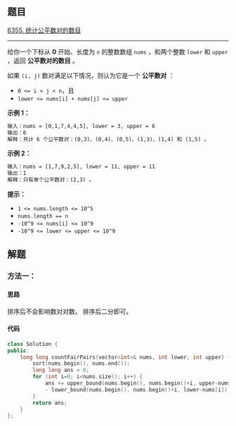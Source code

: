 ## 题目

[6355. 统计公平数对的数目](https://leetcode.cn/problems/count-the-number-of-fair-pairs/)

---

给你一个下标从 **0** 开始、长度为 `n` 的整数数组 `nums` ，和两个整数 `lower` 和 `upper` ，返回 **公平数对的数目** 。

如果 `(i, j)` 数对满足以下情况，则认为它是一个 **公平数对** ：

-   `0 <= i < j < n`，且
-   `lower <= nums[i] + nums[j] <= upper`

  

**示例 1：**

```txt
输入：nums = [0,1,7,4,4,5], lower = 3, upper = 6
输出：6
解释：共计 6 个公平数对：(0,3)、(0,4)、(0,5)、(1,3)、(1,4) 和 (1,5) 。
```

**示例 2：**

```txt
输入：nums = [1,7,9,2,5], lower = 11, upper = 11
输出：1
解释：只有单个公平数对：(2,3) 。
```
  

**提示：**

-   `1 <= nums.length <= 10^5`
-   `nums.length == n`
-   `-10^9 <= nums[i] <= 10^9`
-   `-10^9 <= lower <= upper <= 10^9`

  

## 解题

### 方法一：

#### 思路

排序后不会影响数对对数。
排序后二分即可。

#### 代码

```cpp
class Solution {
public:
    long long countFairPairs(vector<int>& nums, int lower, int upper) {
        sort(nums.begin(), nums.end());
        long long ans = 0;
        for (int i=0; i<nums.size(); i++) {
            ans += upper_bound(nums.begin(), nums.begin()+i, upper-nums[i]) 
            - lower_bound(nums.begin(), nums.begin()+i, lower-nums[i]);
        }
        return ans;
    }
};
```
